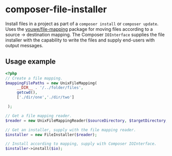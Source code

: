 # composer-file-installer
Install files in a project as part of a `composer install` or `composer update`. 
Uses the [youwe/file-mapping](https://github.com/YouweGit/file-mapping) package for moving files according to 
a source -> destination mapping. The Composer `IOInterface` supplies the file installer with the capability to 
write the files and supply end-users with output messages.

## Usage example
```php
<?php
// Create a file mapping.
$mappingFilePaths = new UnixFileMapping(
     __DIR__ . '/../folder/files',
     getcwd(),
     ['./dir/one','./dir/two']

 );

// Get a file mapping reader.
$reader = new UnixFileMappingReader($sourceDirectory, $targetDirectory, $mappingFilePaths);

// Get an installer, supply with the file mapping reader.
$installer = new FileInstaller($reader);

// Install according to mapping, supply with Composer IOInterface.
$installer->install($io);
```
